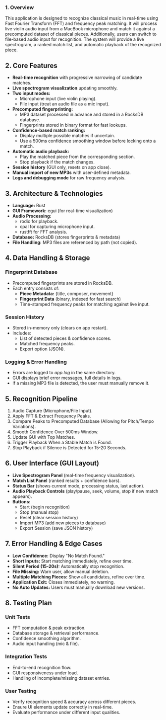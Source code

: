 ### 1. Overview

This application is designed to recognize classical music in real-time using Fast Fourier Transform (FFT) and frequency peak matching. It will process live violin audio input from a MacBook microphone and match it against a precomputed dataset of classical pieces. Additionally, users can switch to file-based audio input for recognition. The system will provide a live spectrogram, a ranked match list, and automatic playback of the recognized piece.

## 2. Core Features

- **Real-time recognition** with progressive narrowing of candidate matches.
- **Live spectrogram visualization** updating smoothly.
- **Two input modes:**
  - Microphone input (live violin playing).
  - File input (treat an audio file as a mic input).
- **Precomputed fingerprinting:**
  - MP3 dataset processed in advance and stored in a RocksDB database.
  - Fingerprints stored in binary format for fast lookups.
- **Confidence-based match ranking:**
  - Display multiple possible matches if uncertain.
  - Use a 500ms confidence smoothing window before locking onto a match.
- **Automatic audio playback:**
  - Play the matched piece from the corresponding section.
  - Stop playback if the match changes.
- **Session history** (GUI only, resets on app close).
- **Manual import of new MP3s** with user-defined metadata.
- **Logs and debugging mode** for raw frequency analysis.

## 3. Architecture & Technologies

- **Language:** Rust
- **GUI Framework:** egui (for real-time visualization)
- **Audio Processing:**
  - rodio for playback.
  - cpal for capturing microphone input.
  - rustfft for FFT analysis.
- **Database:** RocksDB (stores fingerprints & metadata)
- **File Handling:** MP3 files are referenced by path (not copied).

## 4. Data Handling & Storage

### Fingerprint Database

- Precomputed fingerprints are stored in RocksDB.
- Each entry consists of:
  - **Piece Metadata:** {title, composer, movement}
  - **Fingerprint Data** (binary, indexed for fast search)
  - Time-stamped frequency peaks for matching against live input.

### Session History

- Stored in-memory only (clears on app restart).
- Includes:
  - List of detected pieces & confidence scores.
  - Matched frequency peaks.
  - Export option (JSON).

### Logging & Error Handling

- Errors are logged to *app.log* in the same directory.
- GUI displays brief error messages, full details in logs.
- If a missing MP3 file is detected, the user must manually remove it.

## 5. Recognition Pipeline

1. Audio Capture (Microphone/File Input).
2. Apply FFT & Extract Frequency Peaks.
3. Compare Peaks to Precomputed Database (Allowing for Pitch/Tempo Variations).
4. Smooth Confidence Over 500ms Window.
5. Update GUI with Top Matches.
6. Trigger Playback When a Stable Match is Found.
7. Stop Playback if Silence is Detected for 15-20 Seconds.

## 6. User Interface (GUI Layout)

- **Live Spectrogram Panel** (real-time frequency visualization).
- **Match List Panel** (ranked results + confidence bars).
- **Status Bar** (shows current mode, processing status, last action).
- **Audio Playback Controls** (play/pause, seek, volume, stop if new match appears).
- **Buttons:**
  - Start (begin recognition)
  - Stop (manual stop)
  - Reset (clear session history)
  - Import MP3 (add new pieces to database)
  - Export Session (save JSON history)

## 7. Error Handling & Edge Cases

- **Low Confidence:** Display "No Match Found."
- **Short Inputs:** Start matching immediately, refine over time.
- **Silent Period (15-20s):** Automatically stop recognition.
- **File Missing:** Warn user, allow manual deletion.
- **Multiple Matching Pieces:** Show all candidates, refine over time.
- **Application Exit:** Closes immediately, no warning.
- **No Auto Updates:** Users must manually download new versions.

## 8. Testing Plan

### Unit Tests

- FFT computation & peak extraction.
- Database storage & retrieval performance.
- Confidence smoothing algorithm.
- Audio input handling (mic & file).

### Integration Tests

- End-to-end recognition flow.
- GUI responsiveness under load.
- Handling of incomplete/missing dataset entries.

### User Testing

- Verify recognition speed & accuracy across different pieces.
- Ensure UI elements update correctly in real-time.
- Evaluate performance under different input qualities.
